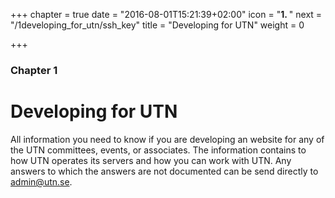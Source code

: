 +++
chapter = true
date = "2016-08-01T15:21:39+02:00"
icon = "<b>1. </b>"
next = "/1developing_for_utn/ssh_key"
title = "Developing for UTN"
weight = 0

+++

### Chapter 1

# Developing for UTN

All information you need to know if you are developing an website for any of the
UTN committees, events, or associates. The information contains to how UTN
operates its servers and how you can work with UTN. Any answers to which the
answers are not documented can be send directly to
[admin@utn.se](mailto:admin@utn.se).
